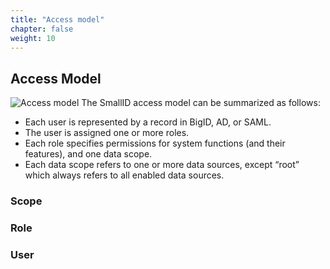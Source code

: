 ```yaml
---
title: "Access model"
chapter: false
weight: 10
---
```



## Access Model
![Access model](/images/access_model.png)
The SmallID access model can be summarized as follows:

- Each user is represented by a record in BigID, AD, or SAML.
- The user is assigned one or more roles.
- Each role specifies permissions for system functions (and their features), and one data scope.
- Each data scope refers to one or more data sources, except “root” which always refers to all enabled data sources.

### Scope
### Role
### User
